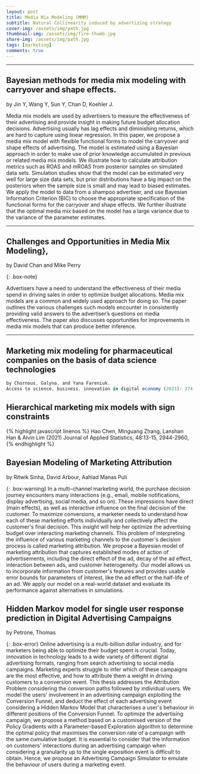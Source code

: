 ```yaml
---
layout: post
title: Media Mix Modeling (MMM)
subtitle: Natural Collinearity induced by advertizing strategy
cover-img: /assets/img/path.jpg
thumbnail-img: /assets/img/fire-thumb.jpg
share-img: /assets/img/path.jpg
tags: [marketing]
comments: true
---
```

___
## Bayesian methods for media mix modeling with carryover and shape effects.
by Jin Y, Wang Y, Sun Y, Chan D, Koehler J. 

Media mix models are used by advertisers to measure the effectiveness of their advertising and provide insight in making future budget allocation decisions. Advertising usually has lag effects and diminishing returns, which are hard to capture using linear regression. In this paper, we propose a media mix model with flexible functional forms to model the carryover and shape effects of advertising. The model is estimated using a Bayesian approach in order to make use of prior knowledge accumulated in previous or related media mix models. We illustrate how to calculate attribution metrics such as ROAS and mROAS from posterior samples on simulated data sets. Simulation studies show that the model can be estimated very well for large size data sets, but prior distributions have a big impact on the posteriors when the sample size is small and may lead to biased estimates. We apply the model to data from a shampoo advertiser, and use Bayesian Information Criterion (BIC) to choose the appropriate specification of the functional forms for the carryover and shape effects. We further illustrate that the optimal media mix based on the model has a large variance due to the variance of the parameter estimates.

___ 

## Challenges and Opportunities in Media Mix Modeling},
by David Chan and Mike Perry

{: .box-note}

Advertisers have a need to understand the effectiveness of their media spend in driving sales in order to optimize budget allocations. Media mix models are a common and widely used approach for doing so. The paper outlines the various challenges such models encounter in consistently providing valid answers to the advertiser’s questions on media effectiveness. The paper also discusses opportunities for improvements in media mix models that can produce better inference.

___ 
 
## Marketing mix modeling for pharmaceutical companies on the basis of data science technologies
```javascript
by Chornous, Galyna, and Yana Fareniuk. 
Access to science, business, innovation in digital economy (2021): 274-289. 
```

## Hierarchical marketing mix models with sign constraints
{% highlight javascript linenos %}
Hao Chen, Minguang Zhang, Lanshan Han & Alvin Lim (2021) 
Journal of Applied Statistics, 48:13-15, 2944-2960, 
{% endhighlight %}

 
## Bayesian Modeling of Marketing Attribution
by Ritwik Sinha, David Arbour, Aahlad Manas Puli 

{: .box-warning}
In a multi-channel marketing world, the purchase decision journey encounters many interactions (e.g., email, mobile notifications, display advertising, social media, and so on). These impressions have direct (main effects), as well as interactive influence on the final decision of the customer. To maximize conversions, a marketer needs to understand how each of these marketing efforts individually and collectively affect the customer's final decision. This insight will help her optimize the advertising budget over interacting marketing channels. This problem of interpreting the influence of various marketing channels to the customer's decision process is called marketing attribution. We propose a Bayesian model of marketing attribution that captures established modes of action of advertisements, including the direct effect of the ad, decay of the ad effect, interaction between ads, and customer heterogeneity. Our model allows us to incorporate information from customer's features and provides usable error bounds for parameters of interest, like the ad effect or the half-life of an ad. We apply our model on a real-world dataset and evaluate its performance against alternatives in simulations.

## Hidden Markov model for single user response prediction in Digital Advertising Campaigns

by Petrone, Thomas

{: .box-error}
Online advertising is a multi-billion dollar industry, and for marketers being able to optimize their budget spent is crucial. Today, innovation in technology leads to a wide variety of different digital advertising formats, ranging from search advertising to social media campaigns. Marketing experts struggle to infer which of these campaigns are the most effective, and how to attribute them a weight in driving customers to a conversion event. This thesis addresses the Attribution Problem considering the conversion paths followed by individual users. We model the users' involvement in an advertising campaign exploiting the Conversion Funnel, and deduct the effect of each advertising event considering a Hidden Markov Model that characterises a user's behaviour in different positions of the Conversion Funnel. To optimize the advertising campaign, we propose a method based on a customised version of the Policy Gradients with a Parameter-based Exploration algorithm to determine the optimal policy that maximises the conversion rate of a campaign with the same cumulative budget. It is essential to consider that the information on customers' interactions during an advertising campaign when considering a granularity up to the single exposition event is difficult to obtain. Hence, we propose an Advertising Campaign Simulator to emulate the behaviour of users during a marketing event. 